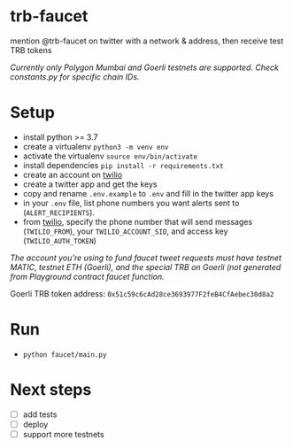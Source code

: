 # trb-faucet
mention @trb-faucet on twitter with a network &amp; address, then receive test TRB tokens

*Currently only Polygon Mumbai and Goerli testnets are supported. Check constants.py for specific chain IDs.*

# Setup
- install python >= 3.7
- create a virtualenv `python3 -m venv env`
- activate the virtualenv `source env/bin/activate`
- install dependencies `pip install -r requirements.txt`
- create an account on [twilio](https://www.twilio.com/docs/sms/quickstart/python)
- create a twitter app and get the keys
- copy and rename `.env.example` to `.env` and fill in the twitter app keys
- in your `.env` file, list phone numbers you want alerts sent to (`ALERT_RECIPIENTS`).
- from [twilio](https://www.twilio.com/docs/sms/quickstart/python), specify the phone number that will send messages (`TWILIO_FROM`), your `TWILIO_ACCOUNT_SID`, and access key (`TWILIO_AUTH_TOKEN`)

*The account you're using to fund faucet tweet requests must have testnet MATIC, testnet ETH (Goerli), and the special TRB on Goerli (not generated from Playground contract faucet function.*

Goerli TRB token address: `0x51c59c6cAd28ce3693977F2feB4CfAebec30d8a2`

# Run
- `python faucet/main.py`

# Next steps
- [ ] add tests
- [ ] deploy
- [ ] support more testnets
